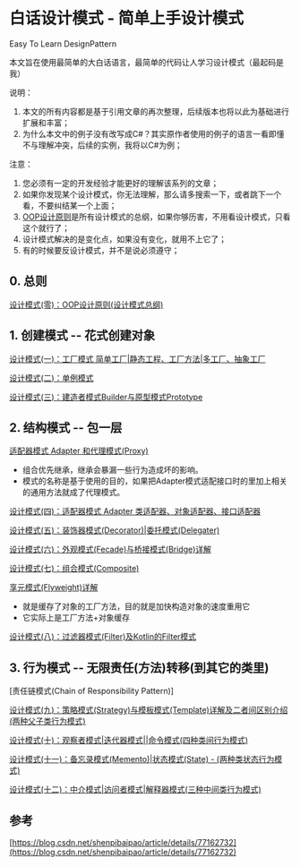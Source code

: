 # 白话设计模式 - 简单上手设计模式
Easy To Learn DesignPattern

本文旨在使用最简单的大白话语言，最简单的代码让人学习设计模式（最起码是我）

说明：

1. 本文的所有内容都是基于引用文章的再次整理，后续版本也将以此为基础进行扩展和丰富；
2. 为什么本文中的例子没有改写成C#？其实原作者使用的例子的语言一看即懂不与理解冲突，后续的实例，我将以C#为例；

注意：

1. 您必须有一定的开发经验才能更好的理解该系列的文章；
1. 如果你发现某个设计模式，你无法理解，那么请多搜索一下，或者跳下一个看，不要纠结某一个上面；
1. [OOP设计原则][p0]是所有设计模式的总纲，如果你够历害，不用看设计模式，只看这个就行了；
1. 设计模式解决的是变化点，如果没有变化，就用不上它了；
1. 有的时候要反设计模式，并不是说必须遵守；

## 0. 总则

[设计模式(零)：OOP设计原则(设计模式总纲)][p0]

## 1. 创建模式 -- 花式创建对象

[设计模式(一)：工厂模式 简单工厂|静态工程、工厂方法|多工厂、抽象工厂][p11]

[设计模式(二)：单例模式][p12]

[设计模式(三)：建造者模式Builder与原型模式Prototype][p13]


## 2. 结构模式 -- 包一层

[适配器模式 Adapter 和代理模式(Proxy)][p21]
- 组合优先继承，继承会暴漏一些行为造成坏的影响。
- 模式的名称是基于使用的目的，如果把Adapter模式适配接口时的里加上相关的通用方法就成了代理模式。

[设计模式(四)：适配器模式 Adapter 类适配器、对象适配器、接口适配器][p21]

[设计模式(五)：装饰器模式(Decorator)|委托模式(Delegater)][p22]

[设计模式(六)：外观模式(Fecade)与桥接模式(Bridge)详解][p23]

[设计模式(七)：组合模式(Composite)][p24]

[享元模式(Flyweight)详解][p24]
- 就是缓存了对象的工厂方法，目的就是加快构造对象的速度重用它
- 它实际上是工厂方法+对象缓存

[设计模式(八)：过滤器模式(Filter)及Kotlin的Filter模式][p25]

## 3. 行为模式  -- 无限责任(方法)转移(到其它的类里)

[责任链模式(Chain of Responsibility Pattern)]

[设计模式(九)：策略模式(Strategy)与模板模式(Template)详解及二者间区别介绍(两种父子类行为模式)][p31]

[设计模式(十)：观察者模式|迭代器模式||命令模式(四种类间行为模式)][p32]

[设计模式(十一)：备忘录模式(Memento)|状态模式(State) - (两种类状态行为模式)][p33]

[设计模式(十二)：中介模式|访问者模式|解释器模式(三种中间类行为模式)][p34]

## 参考

[p0]: ./doc/0.Guidline.md "设计模式(零)：OOP设计原则(设计模式总纲)"

[p11]: ./doc/1.1.Factory.md "设计模式(一)：工厂模式 简单工厂|静态工程、工厂方法|多工厂、抽象工厂"
[p12]: ./doc/1.2.Singleton.md "设计模式(二)：单例模式"
[p13]: ./doc/1.3.Builder.Prototype.md "设计模式(三)：建造者模式Builder与原型模式Prototype"

[p21]: ./doc/2.1.Adapter.md "设计模式(四)：适配器模式 Adapter 类适配器、对象适配器、接口适配器"
[p22]: ./doc/2.2.Decorator.Proxy.Delegater.md "设计模式(五)：装饰器模式(Decorator)和代理模式(Proxy)|委托模式(Delegater)"
[p23]: ./doc/2.3.Fecade.Bridge.md "设计模式(六)：外观模式(Fecade)与桥接模式(Bridge)详解"
[p24]: ./doc/2.4.Composite.Flyweight.md "设计模式(七)：组合模式(Composite)与享元模式(Flyweight)详解"
[p25]: ./doc/2.5.Filter.md "设计模式(八)：过滤器模式(Filter)及Kotlin的Filter模式"

[p31]: ./doc/3.1.Strategy.Template.md "设计模式(九)：策略模式(Strategy)与模板模式(Template)详解及二者间区别介绍(两种父子类行为模式)"
[p32]: ./doc/3.2.Observer.Iterator.Chain.Command.md "设计模式(十)：观察者模式|迭代器模式|责任链模式|命令模式(四种类间行为模式)"
[p33]: ./doc/3.3.Memento.State.md "设计模式(十一)：备忘录模式(Memento)|状态模式(State) - (两种类状态行为模式)"
[p34]: ./doc/3.4.Mediator.Visitor.Interpreter.md "设计模式(十二)：中介模式|访问者模式|解释器模式(三种中间类行为模式)"

[https://blog.csdn.net/shenpibaipao/article/details/77162732](https://blog.csdn.net/shenpibaipao/article/details/77162732)